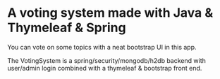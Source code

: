 # A voting system made with Java & Thymeleaf & Spring

You can vote on some topics with a neat bootstrap UI in this app.

The VotingSystem is a spring/security/mongodb/h2db backend with user/admin login combined with a thymeleaf & bootstrap front end.
